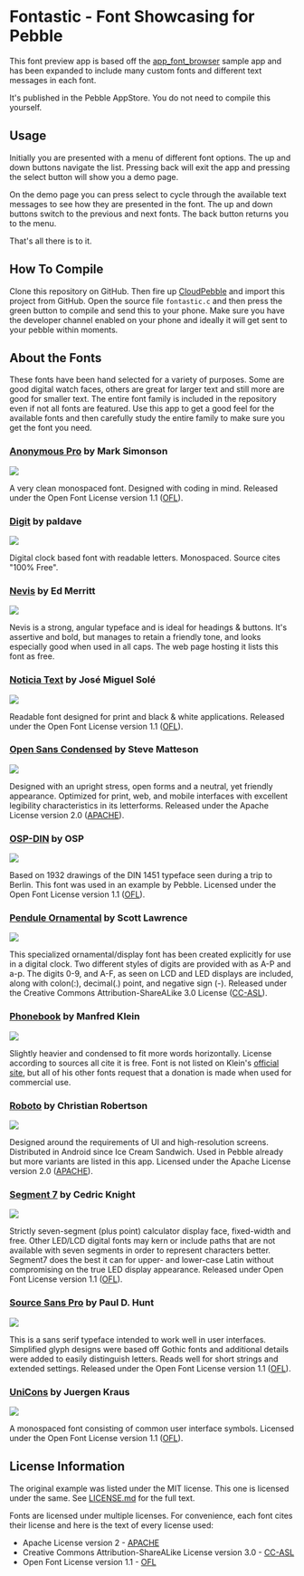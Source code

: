 Fontastic - Font Showcasing for Pebble
======================================

This font preview app is based off the [app_font_browser] sample app and has been expanded to include many custom fonts and different text messages in each font.

It's published in the Pebble AppStore.  You do not need to compile this yourself.


Usage
-----

Initially you are presented with a menu of different font options.  The up and down buttons navigate the list.  Pressing back will exit the app and pressing the select button will show you a demo page.

On the demo page you can press select to cycle through the available text messages to see how they are presented in the font.  The up and down buttons switch to the previous and next fonts.  The back button returns you to the menu.

That's all there is to it.


How To Compile
--------------

Clone this repository on GitHub.  Then fire up [CloudPebble] and import this project from GitHub.  Open the source file `fontastic.c` and then press the green button to compile and send this to your phone.  Make sure you have the developer channel enabled on your phone and ideally it will get sent to your pebble within moments.


About the Fonts
---------------

These fonts have been hand selected for a variety of purposes.  Some are good digital watch faces, others are great for larger text and still more are good for smaller text.  The entire font family is included in the repository even if not all fonts are featured.  Use this app to get a good feel for the available fonts and then carefully study the entire family to make sure you get the font you need.


### [Anonymous Pro](http://www.marksimonson.com/fonts/view/anonymous-pro) by Mark Simonson

![](screenshots/anonymous-pro.png)

A very clean monospaced font.  Designed with coding in mind.  Released under the Open Font License version 1.1 ([OFL]).


### [Digit](http://www.dafont.com/digit.font) by paldave

![](screenshots/digit.png)

Digital clock based font with readable letters.  Monospaced.  Source cites "100% Free".


### [Nevis](http://tenbytwenty.com/?xxxx_posts=nevis) by Ed Merritt

![](screenshots/nevis.png)

Nevis is a strong, angular typeface and is ideal for headings & buttons. It's assertive and bold, but manages to retain a friendly tone, and looks especially good when used in all caps.  The web page hosting it lists this font as free.


### [Noticia Text](http://www.fontsquirrel.com/fonts/noticia-text) by José Miguel Solé

![](screenshots/noticia-text.png)

Readable font designed for print and black & white applications.  Released under the Open Font License version 1.1 ([OFL]).


### [Open Sans Condensed](https://www.google.com/fonts/specimen/Open+Sans+Condensed) by Steve Matteson

![](screenshots/open-sans-condensed.png)

Designed with an upright stress, open forms and a neutral, yet friendly appearance.  Optimized for print, web, and mobile interfaces with excellent legibility characteristics in its letterforms.  Released under the Apache License version 2.0 ([APACHE]).


### [OSP-DIN](http://ospublish.constantvzw.org/foundry/osp-din/) by OSP

![](screenshots/osp-din.png)

Based on 1932 drawings of the DIN 1451 typeface seen during a trip to Berlin.  This font was used in an example by Pebble.  Licensed under the Open Font License version 1.1 ([OFL]).


### [Pendule Ornamental](http://fontstruct.com/fontstructions/show/pendule_ornamental) by Scott Lawrence

![](screenshots/pendule-ornamental.png)

This specialized ornamental/display font has been created explicitly for use in a digital clock. Two different styles of digits are provided with as A-P and a-p. The digits 0-9, and A-F, as seen on LCD and LED displays are included, along with colon(:), decimal(.) point, and negative sign (-).  Released under the Creative Commons Attribution-ShareALike 3.0 License ([CC-ASL]).


### [Phonebook](http://www.1001freefonts.com/phonebook.font) by Manfred Klein

![](screenshots/phonebook.png)

Slightly heavier and condensed to fit more words horizontally.  License according to sources all cite it is free.  Font is not listed on Klein's [official site](http://manfred-klein.ina-mar.com/), but all of his other fonts request that a donation is made when used for commercial use.


### [Roboto](http://www.google.com/fonts/specimen/Roboto) by Christian Robertson

![](screenshots/roboto.png)

Designed around the requirements of UI and high-resolution screens.  Distributed in Android since Ice Cream Sandwich.  Used in Pebble already but more variants are listed in this app.  Licensed under the Apache License version 2.0 ([APACHE]).


### [Segment 7](http://openfontlibrary.org/en/font/segment7) by Cedric Knight

![](screenshots/segment-7.png)

Strictly seven-segment (plus point) calculator display face, fixed-width and free. Other LED/LCD digital fonts may kern or include paths that are not available with seven segments in order to represent characters better. Segment7 does the best it can for upper- and lower-case Latin without compromising on the true LED display appearance.  Released under Open Font License version 1.1 ([OFL]).


### [Source Sans Pro](https://github.com/adobe-fonts/source-sans-pro) by Paul D. Hunt

![](screenshots/source-sans-pro.png)

This is a sans serif typeface intended to work well in user interfaces.  Simplified glyph designs were based off Gothic fonts and additional details were added to easily distinguish letters.  Reads well for short strings and extended settings.  Released under the Open Font License version 1.1 ([OFL]).


### [UniCons](http://openfontlibrary.org/font/unicons) by Juergen Kraus

![](screenshots/unicons.png)

A monospaced font consisting of common user interface symbols.  Licensed under the Open Font License version 1.1 ([OFL]).


License Information
-------------------

The original example was listed under the MIT license.  This one is licensed under the same.  See [LICENSE.md](LICENSE.md) for the full text.

Fonts are licensed under multiple licenses.  For convenience, each font cites their license and here is the text of every license used:

* Apache License version 2 - [APACHE]
* Creative Commons Attribution-ShareALike License version 3.0 - [CC-ASL]
* Open Font License version 1.1 - [OFL]


[APACHE]: APACHE.md
[app_font_browser]: https://github.com/pebble/pebble-sdk-examples/tree/master/watchapps/app_font_browser
[CC-ASL]: CC-ASL.md
[CloudPebble]: https://cloudpebble.net/
[OFL]: OFL.md
